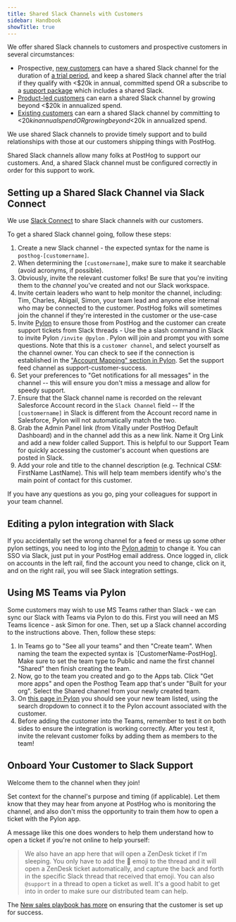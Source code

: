```yaml
---
title: Shared Slack Channels with Customers
sidebar: Handbook
showTitle: true
---
```


We offer shared Slack channels to customers and prospective customers in several circumstances:
- Prospective, [new customers](/handbook/growth/sales/new-sales) can have a shared Slack channel for the duration of [a trial period](/handbook/growth/sales/trials), and keep a shared Slack channel after the trial if they qualify with <$20k in annual, committed spend OR a subscribe to a [support package](https://posthog.com/platform-addons) which includes a shared Slack.
- [Product-led customers](/handbook/growth/sales/product-led-sales) can earn a shared Slack channel by growing beyond <$20k in annualized spend.
- [Existing customers](/handbook/growth/sales/expansion-and-retention) can earn a shared Slack channel by committing to <$20k in annual spend OR growing beyond <$20k in annualized spend.

We use shared Slack channels to provide timely support and to build relationships with those at our customers shipping things with PostHog. 

Shared Slack channels allow many folks at PostHog to support our customers.  And, a shared Slack channel must be configured correctly in order for this support to work.

## Setting up a Shared Slack Channel via Slack Connect

We use [Slack Connect](https://slack.com/resources/using-slack/getting-started-with-slack-connect) to share Slack channels with our customers. 

To get a shared Slack channel going, follow these steps:

1. Create a new Slack channel - the expected syntax for the name is `posthog-[customername]`.
2. When determining the `[customername]`, make sure to make it searchable (avoid acronyms, if possible).
3. Obviously, invite the relevant customer folks! Be sure that you're inviting them to the *channel* you've created and not our Slack workspace. 
4. Invite certain leaders who want to help monitor the channel, including: Tim, Charles, Abigail, Simon, your team lead and anyone else internal who may be connected to the customer. PostHog folks will sometimes join the channel if they're interested in the customer or the use-case
5. Invite [Pylon](/handbook/engineering/support-hero#pylon-to-create-zendesk-tickets-from-slack-posts) to ensure those from PostHog and the customer can create support tickets from Slack threads - Use the a slash command in Slack to invite Pylon `/invite @pylon` . Pylon will join and prompt you with some questions. Note that this is a `customer channel`, and select yourself as the channel owner. You can check to see if the connection is established in the ["Account Mapping" section in Pylon](https://app.usepylon.com/apps/530aefd1-b625-4e7d-91c0-320c2ede2b51?tab=account-mapping). Set the support feed channel as support-customer-success.
6. Set your preferences to "Get notifications for all messages" in the channel -- this will ensure you don't miss a message and allow for speedy support. 
7. Ensure that the Slack channel name is recorded on the relevant Salesforce Account record in the `Slack Channel` field -- If the `[customername]` in Slack is different from the Account record name in Salesforce, Pylon will not automatically match the two.
8. Grab the Admin Panel link (from Vitally under PostHog Default Dashboard) and in the channel add this as a new link. Name it Org Link and add a new folder called Support. This is helpful to our Support Team for quickly accessing the customer's account when questions are posted in Slack.
9. Add your role and title to the channel description (e.g. Technical CSM: FirstName LastName). This will help team members identify who's the main point of contact for this customer.

If you have any questions as you go, ping your colleagues for support in your team channel.

## Editing a pylon integration with Slack
If you accidentally set the wrong channel for a feed or mess up some other pylon settings, you need to log into the [Pylon admin](https://app.usepylon.com/) to change it. You can SSO via Slack, just put in your PostHog email address. Once logged in, click on accounts in the left rail, find the account you need to change, click on it, and on the right rail, you will see Slack integration settings. 

## Using MS Teams via Pylon

Some customers may wish to use MS Teams rather than Slack - we can sync our Slack with Teams via Pylon to do this. First you will need an MS Teams licence - ask Simon for one. Then, set up a Slack channel according to the instructions above. Then, follow these steps:

1. In Teams go to "See all your teams" and then "Create team". When naming the team the expected syntax is `[CustomerName-PostHog]. Make sure to set the team type to Public and name the first channel "Shared" then finish creating the team.
2. Now, go to the team you created and go to the Apps tab. Click "Get more apps" and open the Posthog Team app that's under "Built for your org". Select the Shared channel from your newly created team.
3. On [this page in Pylon](https://app.usepylon.com/apps/8e33c7e9-28e9-4fd5-8e15-7ebe90ec24ae) you should see your new team listed, using the search dropdown to connect it to the Pylon account associated with the customer.
4. Before adding the customer into the Teams, remember to test it on both sides to ensure the integration is working correctly. After you test it, invite the relevant customer folks by adding them as members to the team!

## Onboard Your Customer to Slack Support

Welcome them to the channel when they join! 

Set context for the channel's purpose and timing (if applicable). Let them know that they may hear from anyone at PostHog who is monitoring the channel, and also don't miss the opportunity to train them how to open a ticket with the Pylon app. 

A message like this one does wonders to help them understand how to open a ticket if you're not online to help yourself:

>We also have an app here that will open a ZenDesk ticket if I'm sleeping. You only have to add the :ticket: emoji to the thread and it will open a ZenDesk ticket automatically, and capture the back and forth in the specific Slack thread that received that emoji. You can also `@support` in a thread to open a ticket as well. It's a good habit to get into in order to make sure our distributed team can help.

The [New sales playbook has more](https://posthog.com/handbook/growth/sales/new-sales#4-product-evaluation) on ensuring that the customer is set up for success.
